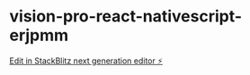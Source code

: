 # vision-pro-react-nativescript-erjpmm

[Edit in StackBlitz next generation editor ⚡️](https://stackblitz.com/~/github.com/gehrjruru/vision-pro-react-nativescript-erjpmm)